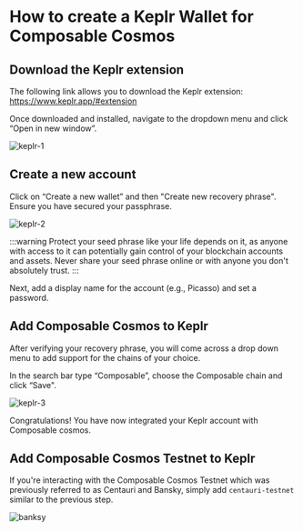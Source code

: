 # How to create a Keplr Wallet for Composable Cosmos

## Download the Keplr extension​
The following link allows you to download the Keplr extension: https://www.keplr.app/#extension 

Once downloaded and installed, navigate to the dropdown menu and click “Open in new window”.

![keplr-1](./images-keplr-guide/images-keplr-1.png)



## Create a new account​

Click on “Create a new wallet” and then "Create new recovery phrase". Ensure you have secured your passphrase.

![keplr-2](./images-keplr-guide/images-keplr-2.png)


:::warning
Protect your seed phrase like your life depends on it, as anyone with access to it can potentially gain control of your blockchain accounts and assets. Never share your seed phrase online or with anyone you don't absolutely trust.
:::


Next, add a display name for the account (e.g., Picasso) and set a password. 

## Add Composable Cosmos to Keplr
After verifying your recovery phrase, you will come across a drop down menu to add support for the chains of your choice. 

In the search bar type “Composable”, choose the Composable chain and click “Save".

![keplr-3](./images-keplr-guide/images-keplr-5.png)

Congratulations! You have now integrated your Keplr account with Composable cosmos.

## Add Composable Cosmos Testnet to Keplr

If you're interacting with the Composable Cosmos Testnet which was previously referred to as Centauri and Bansky, simply add `centauri-testnet` similar to the previous step.

![banksy](./images-keplr-guide/add-banksy.png)